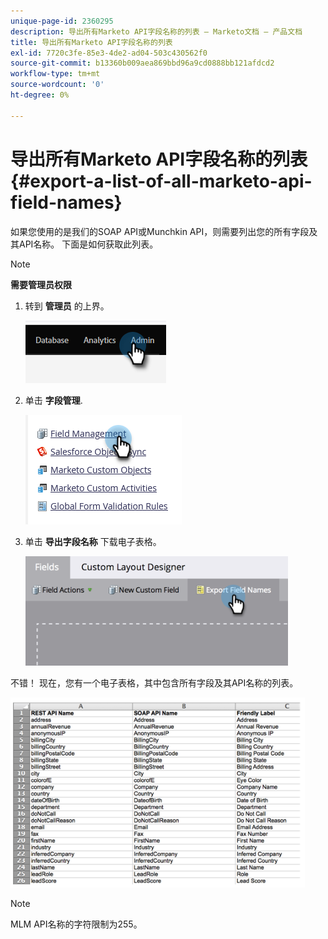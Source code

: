 ```yaml
---
unique-page-id: 2360295
description: 导出所有Marketo API字段名称的列表 — Marketo文档 — 产品文档
title: 导出所有Marketo API字段名称的列表
exl-id: 7720c3fe-85e3-4de2-ad04-503c430562f0
source-git-commit: b13360b009aea869bbd96a9cd0888bb121afdcd2
workflow-type: tm+mt
source-wordcount: '0'
ht-degree: 0%

---
```


# 导出所有Marketo API字段名称的列表 {#export-a-list-of-all-marketo-api-field-names}

如果您使用的是我们的SOAP API或Munchkin API，则需要列出您的所有字段及其API名称。 下面是如何获取此列表。

>[!NOTE]
>
>**需要管理员权限**

1. 转到 **管理员** 的上界。

   ![](assets/export-a-list-of-all-marketo-api-field-names-1.png)

1. 单击 **字段管理**.

   ![](assets/export-a-list-of-all-marketo-api-field-names-2.png)

1. 单击 **导出字段名称** 下载电子表格。

   ![](assets/export-a-list-of-all-marketo-api-field-names-3.png)

不错！ 现在，您有一个电子表格，其中包含所有字段及其API名称的列表。

![](assets/export-a-list-of-all-marketo-api-field-names-4.png)

>[!NOTE]
>
>MLM API名称的字符限制为255。
